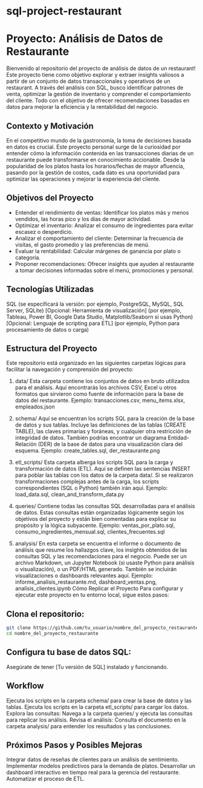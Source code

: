 # sql-project-restaurant


# Proyecto: Análisis de Datos de Restaurante
Bienvenido al repositorio del proyecto de análisis de datos de un restaurant! 
Este proyecto tiene como objetivo explorar y extraer insights valiosos a partir de un conjunto de datos transaccionales y operativos de un restaurant. A través del análisis con SQL, busco identificar patrones de venta, optimizar la gestión de inventario y comprender el comportamiento del cliente. Todo con el objetivo de ofrecer recomendaciones basadas en datos para mejorar la eficiencia y la rentabilidad del negocio.

## Contexto y Motivación
En el competitivo mundo de la gastronomía, la toma de decisiones basada en datos es crucial. Este proyecto personal surge de la curiosidad por entender cómo la información contenida en las transacciones diarias de un restaurante puede transformarse en conocimiento accionable. Desde la popularidad de los platos hasta los horarios/fechas de mayor afluencia, pasando por la gestión de costos, cada dato es una oportunidad para optimizar las operaciones y mejorar la experiencia del cliente.

## Objetivos del Proyecto
- Entender el rendimiento de ventas: Identificar los platos más y menos vendidos, las horas pico y los días de mayor actividad.
- Optimizar el inventario: Analizar el consumo de ingredientes para evitar escasez o desperdicio.
- Analizar el comportamiento del cliente: Determinar la frecuencia de visitas, el gasto promedio y las preferencias de menú.
- Evaluar la rentabilidad: Calcular márgenes de ganancia por plato o categoría.
- Proponer recomendaciones: Ofrecer insights que ayuden al restaurante a tomar decisiones informadas sobre el menú, promociones y personal.

## Tecnologías Utilizadas
SQL (se especificará la versión: por ejemplo, PostgreSQL, MySQL, SQL Server, SQLite)
[Opcional: Herramienta de visualización] (por ejemplo, Tableau, Power BI, Google Data Studio, Matplotlib/Seaborn si usas Python)
[Opcional: Lenguaje de scripting para ETL] (por ejemplo, Python para procesamiento de datos o carga)

## Estructura del Proyecto
Este repositorio está organizado en las siguientes carpetas lógicas para facilitar la navegación y comprensión del proyecto:

1. data/
Esta carpeta contiene los conjuntos de datos en bruto utilizados para el análisis. Aquí encontrarás los archivos CSV, Excel u otros formatos que sirvieron como fuente de información para la base de datos del restaurante.
Ejemplo: transacciones.csv, menu_items.xlsx, empleados.json

2. schema/
Aquí se encuentran los scripts SQL para la creación de la base de datos y sus tablas. Incluye las definiciones de las tablas (CREATE TABLE), las claves primarias y foráneas, y cualquier otra restricción de integridad de datos. También podrías encontrar un diagrama Entidad-Relación (DER) de la base de datos para una visualización clara del esquema.
Ejemplo: create_tables.sql, der_restaurante.png

3. etl_scripts/
Esta carpeta alberga los scripts SQL para la carga y transformación de datos (ETL). Aquí se definen las sentencias INSERT para poblar las tablas con los datos de la carpeta data/. Si se realizaron transformaciones complejas antes de la carga, los scripts correspondientes (SQL o Python) también irán aquí.
Ejemplo: load_data.sql, clean_and_transform_data.py

4. queries/
Contiene todas las consultas SQL desarrolladas para el análisis de datos. Estas consultas están organizadas lógicamente según los objetivos del proyecto y están bien comentadas para explicar su propósito y la lógica subyacente.
Ejemplo: ventas_por_plato.sql, consumo_ingredientes_mensual.sql, clientes_frecuentes.sql

5. analysis/
En esta carpeta se encuentra el informe o documento de análisis que resume los hallazgos clave, los insights obtenidos de las consultas SQL y las recomendaciones para el negocio. Puede ser un archivo Markdown, un Jupyter Notebook (si usaste Python para análisis o visualización), o un PDF/HTML generado. También se incluirán visualizaciones o dashboards relevantes aquí.
Ejemplo: informe_analisis_restaurante.md, dashboard_ventas.png, analisis_clientes.ipynb
Cómo Replicar el Proyecto
Para configurar y ejecutar este proyecto en tu entorno local, sigue estos pasos:


## Clona el repositorio:
``` Bash
git clone https://github.com/tu_usuario/nombre_del_proyecto_restaurante.git
cd nombre_del_proyecto_restaurante
```

## Configura tu base de datos SQL:
Asegúrate de tener [Tu versión de SQL] instalado y funcionando.

## Workflow
Ejecuta los scripts en la carpeta schema/ para crear la base de datos y las tablas.
Ejecuta los scripts en la carpeta etl_scripts/ para cargar los datos.
Explora las consultas:
Navega a la carpeta queries/ y ejecuta las consultas para replicar los análisis.
Revisa el análisis:
Consulta el documento en la carpeta analysis/ para entender los resultados y las conclusiones.

## Próximos Pasos y Posibles Mejoras
Integrar datos de reseñas de clientes para un análisis de sentimiento.
Implementar modelos predictivos para la demanda de platos.
Desarrollar un dashboard interactivo en tiempo real para la gerencia del restaurante.
Automatizar el proceso de ETL.
